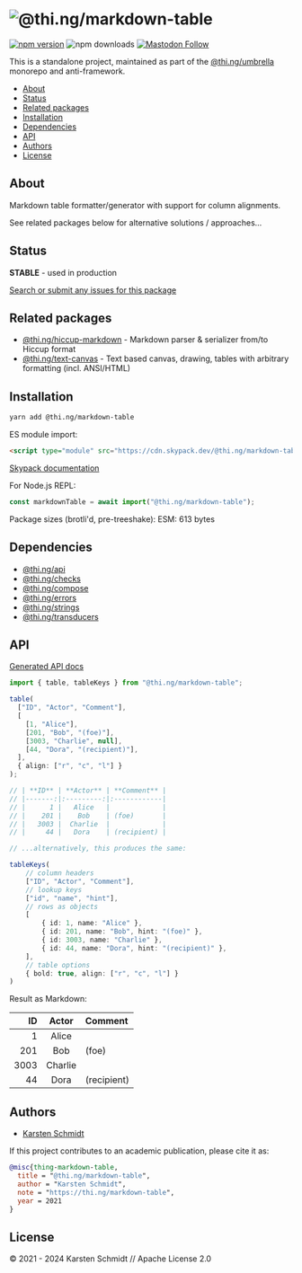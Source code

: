 <!-- This file is generated - DO NOT EDIT! -->
<!-- Please see: https://github.com/thi-ng/umbrella/blob/develop/CONTRIBUTING.md#changes-to-readme-files -->

# ![@thi.ng/markdown-table](https://media.thi.ng/umbrella/banners-20230807/thing-markdown-table.svg?c79f56c1)

[![npm version](https://img.shields.io/npm/v/@thi.ng/markdown-table.svg)](https://www.npmjs.com/package/@thi.ng/markdown-table)
![npm downloads](https://img.shields.io/npm/dm/@thi.ng/markdown-table.svg)
[![Mastodon Follow](https://img.shields.io/mastodon/follow/109331703950160316?domain=https%3A%2F%2Fmastodon.thi.ng&style=social)](https://mastodon.thi.ng/@toxi)

This is a standalone project, maintained as part of the
[@thi.ng/umbrella](https://github.com/thi-ng/umbrella/) monorepo and
anti-framework.

- [About](#about)
- [Status](#status)
- [Related packages](#related-packages)
- [Installation](#installation)
- [Dependencies](#dependencies)
- [API](#api)
- [Authors](#authors)
- [License](#license)

## About

Markdown table formatter/generator with support for column alignments.

See related packages below for alternative solutions / approaches...

## Status

**STABLE** - used in production

[Search or submit any issues for this package](https://github.com/thi-ng/umbrella/issues?q=%5Bmarkdown-table%5D+in%3Atitle)

## Related packages

- [@thi.ng/hiccup-markdown](https://github.com/thi-ng/umbrella/tree/develop/packages/hiccup-markdown) - Markdown parser & serializer from/to Hiccup format
- [@thi.ng/text-canvas](https://github.com/thi-ng/umbrella/tree/develop/packages/text-canvas) - Text based canvas, drawing, tables with arbitrary formatting (incl. ANSI/HTML)

## Installation

```bash
yarn add @thi.ng/markdown-table
```

ES module import:

```html
<script type="module" src="https://cdn.skypack.dev/@thi.ng/markdown-table"></script>
```

[Skypack documentation](https://docs.skypack.dev/)

For Node.js REPL:

```js
const markdownTable = await import("@thi.ng/markdown-table");
```

Package sizes (brotli'd, pre-treeshake): ESM: 613 bytes

## Dependencies

- [@thi.ng/api](https://github.com/thi-ng/umbrella/tree/develop/packages/api)
- [@thi.ng/checks](https://github.com/thi-ng/umbrella/tree/develop/packages/checks)
- [@thi.ng/compose](https://github.com/thi-ng/umbrella/tree/develop/packages/compose)
- [@thi.ng/errors](https://github.com/thi-ng/umbrella/tree/develop/packages/errors)
- [@thi.ng/strings](https://github.com/thi-ng/umbrella/tree/develop/packages/strings)
- [@thi.ng/transducers](https://github.com/thi-ng/umbrella/tree/develop/packages/transducers)

## API

[Generated API docs](https://docs.thi.ng/umbrella/markdown-table/)

```ts
import { table, tableKeys } from "@thi.ng/markdown-table";

table(
  ["ID", "Actor", "Comment"],
  [
    [1, "Alice"],
    [201, "Bob", "(foe)"],
    [3003, "Charlie", null],
    [44, "Dora", "(recipient)"],
  ],
  { align: ["r", "c", "l"] }
);

// | **ID** | **Actor** | **Comment** |
// |-------:|:---------:|:------------|
// |      1 |   Alice   |             |
// |    201 |    Bob    | (foe)       |
// |   3003 |  Charlie  |             |
// |     44 |   Dora    | (recipient) |

// ...alternatively, this produces the same:

tableKeys(
    // column headers
    ["ID", "Actor", "Comment"],
    // lookup keys
    ["id", "name", "hint"],
    // rows as objects
    [
        { id: 1, name: "Alice" },
        { id: 201, name: "Bob", hint: "(foe)" },
        { id: 3003, name: "Charlie" },
        { id: 44, name: "Dora", hint: "(recipient)" },
    ],
    // table options
    { bold: true, align: ["r", "c", "l"] }
)
```

Result as Markdown:

| **ID** | **Actor** | **Comment** |
|-------:|:---------:|:------------|
|      1 |   Alice   |             |
|    201 |    Bob    | (foe)       |
|   3003 |  Charlie  |             |
|     44 |   Dora    | (recipient) |

## Authors

- [Karsten Schmidt](https://thi.ng)

If this project contributes to an academic publication, please cite it as:

```bibtex
@misc{thing-markdown-table,
  title = "@thi.ng/markdown-table",
  author = "Karsten Schmidt",
  note = "https://thi.ng/markdown-table",
  year = 2021
}
```

## License

&copy; 2021 - 2024 Karsten Schmidt // Apache License 2.0
